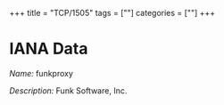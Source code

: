 +++
title = "TCP/1505"
tags = [""]
categories = [""]
+++

# IANA Data

_Name:_ funkproxy

_Description:_ Funk Software, Inc.

